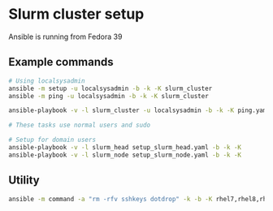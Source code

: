 # Slurm cluster setup

Ansible is running from Fedora 39

## Example commands

```bash
# Using localsysadmin
ansible -m setup -u localsysadmin -b -k -K slurm_cluster
ansible -m ping -u localsysadmin -b -k -K slurm_cluster

ansible-playbook -v -l slurm_cluster -u localsysadmin -b -k -K ping.yaml
```

```bash
# These tasks use normal users and sudo

# Setup for domain users
ansible-playbook -v -l slurm_head setup_slurm_head.yaml -b -k -K
ansible-playbook -v -l slurm_node setup_slurm_node.yaml -b -k -K

```

## Utility

```bash
ansible -m command -a "rm -rfv sshkeys dotdrop" -k -b -K rhel7,rhel8,rhel9,fedora
```
